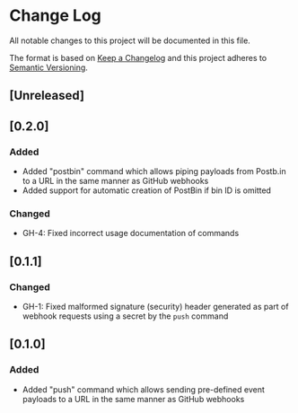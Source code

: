 # Change Log
All notable changes to this project will be documented in this file.

The format is based on [Keep a Changelog](http://keepachangelog.com/)
and this project adheres to [Semantic Versioning](http://semver.org/).

## [Unreleased]

## [0.2.0]
### Added
- Added "postbin" command which allows piping payloads from Postb.in to a URL in the same manner as GitHub webhooks
- Added support for automatic creation of PostBin if bin ID is omitted

### Changed
- GH-4: Fixed incorrect usage documentation of commands

## [0.1.1]
### Changed
- GH-1: Fixed malformed signature (security) header generated as part of webhook requests using a secret by the `push` command

## [0.1.0]
### Added
- Added "push" command which allows sending pre-defined event payloads to a URL in the same manner as GitHub webhooks